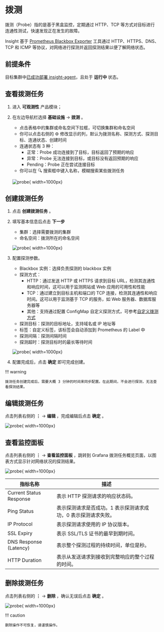 # 拨测

拨测（Probe）指的是基于黑盒监控，定期通过 HTTP、TCP 等方式对目标进行连通性测试，快速发现正在发生的故障。

Insight 基于 [Prometheus Blackbox Exporter](https://github.com/prometheus/blackbox_exporter)
工具通过 HTTP、HTTPS、DNS、TCP 和 ICMP 等协议，对网络进行探测并返回探测结果以便了解网络状态。

## 前提条件

目标集群中[已成功部署 insight-agent](../../quickstart/install/install-agent.md)，且处于 __运行中__ 状态。

## 查看拨测任务

1. 进入 __可观测性__ 产品模块；
2. 在左边导航栏选择 __基础设施__ -> __拨测__ 。

    - 点击表格中的集群或命名空间下拉框，可切换集群和命名空间
    - 你可以点击右侧的 ⚙️ 修改显示的列，默认为拨测名称、探测方式、探测目标、连通状态、创建时间
    - 连通状态有 3 种：
        - 正常：Probe 成功连接到了目标，目标返回了预期的响应
        - 异常：Probe 无法连接到目标，或目标没有返回预期的响应
        - Pending：Probe 正在尝试连接目标
    - 你可以在 🔍 搜索框中键入名称，模糊搜索某些拨测任务

    ![probe](https://docs.daocloud.io/daocloud-docs-images/docs/zh/docs/insight/images/probe00.png){ width=1000px}

## 创建拨测任务

1. 点击 __创建拨测任务__ 。
2. 填写基本信息后点击 __下一步__ 

    - 集群：选择需要拨测的集群
    - 命名空间：拨测所在的命名空间

    ![probe](https://docs.daocloud.io/daocloud-docs-images/docs/zh/docs/insight/images/probe01.png){ width=1000px}

3. 配置探测参数。

    - Blackbox 实例：选择负责探测的 blackbox 实例
    - 探测方式：
        - HTTP：通过发送 HTTP 或 HTTPS 请求到目标 URL，检测其连通性和响应时间，这可以用于监测网站或 Web 应用的可用性和性能
        - TCP：通过建立到目标主机和端口的 TCP 连接，检测其连通性和响应时间。这可以用于监测基于 TCP 的服务，如 Web 服务器、数据库服务器等
        - 其他：支持通过配置 ConfigMap 自定义探测方式，可参考[自定义拨测方式](probe-module.md)
    - 探测目标：探测的目标地址，支持域名或 IP 地址等
    - 标签：自定义标签，该标签会自动添加到 Prometheus 的 Label 中
    - 探测间隔：探测间隔时间
    - 探测超时：探测目标时的最长等待时间

    ![probe](https://docs.daocloud.io/daocloud-docs-images/docs/zh/docs/insight/images/probe02.png){ width=1000px}

4. 配置完成后，点击 __确定__ 即可完成创建。

!!! warning

    拨测任务创建完成后，需要大概 3 分钟的时间来同步配置。在此期间，不会进行探测，无法查看探测结果。

## 编辑拨测任务

点击列表右侧的 __⋮__ -> __编辑__ ，完成编辑后点击 __确定__ 。

![probe](https://docs.daocloud.io/daocloud-docs-images/docs/zh/docs/insight/images/probe04.png){ width=1000px}

## 查看监控面板

点击列表右侧的 __⋮__ -> __查看监控面板__ ，跳转到 Grafana 拨测任务概览页面，以图表方式显示针对网络状况的探测结果。

![probe](https://docs.daocloud.io/daocloud-docs-images/docs/zh/docs/insight/images/probe03.png){ width=1000px}

| 指标名称 | 描述 |
| -- | -- |
| Current Status Response | 表示 HTTP 探测请求的响应状态码。|
| Ping Status | 表示探测请求是否成功。1 表示探测请求成功，0 表示探测请求失败。 |
| IP Protocol | 表示探测请求使用的 IP 协议版本。 |
| SSL Expiry | 表示 SSL/TLS 证书的最早到期时间。 |
| DNS Response (Latency) | 表示整个探测过程的持续时间，单位是秒。 |
| HTTP Duration | 表示从发送请求到接收到完整响应的整个过程的时间。|

## 删除拨测任务

点击列表右侧的 __⋮__ -> __删除__ ，确认无误后点击 __确定__ 。

![probe](https://docs.daocloud.io/daocloud-docs-images/docs/zh/docs/insight/images/probe05.png){ width=1000px}

!!! caution

    删除操作不可恢复，请谨慎操作。
